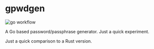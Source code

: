 # gpwdgen
![go workflow](https://github.com/swilcox/gpwdgen/actions/workflows/go.yml/badge.svg)

A Go based password/passphrase generator. Just a quick experiment.

Just a quick comparison to a Rust version.
